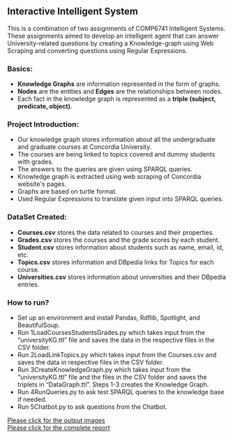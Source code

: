 ## Interactive Intelligent System
 This is a combination of two assignments of COMP6741 Intelligent Systems. These assignments aimed to develop an intelligent agent that can answer University-related questions by creating a Knowledge-graph using Web Scraping and converting questions using Regular Expressions. 
 
### Basics:
- **Knowledge Graphs** are information represented in the form of graphs.
- **Nodes** are the entities and **Edges** are the relationships between nodes.
- Each fact in the knowledge graph is represented as a **triple (subject, predicate, object)**.

### Project Introduction:
- Our knowledge graph stores information about all the undergraduate and graduate courses at Concordia University.
- The courses are being linked to topics covered and dummy students with grades. 
- The answers to the queries are given using SPARQL queries.
- Knowledge graph is extracted using web scraping of Concordia website's pages.
- Graphs are based on turtle format.
- Used Regular Expressions to translate given input into SPARQL queries.

### DataSet Created:
- **Courses.csv** stores the data related to courses and their properties.
- **Grades.csv** stores the courses and the grade scores by each student.
- **Student.csv** stores information about students such as name, email, id, etc.
- **Topics.csv** stores information and DBpedia links for Topics for each course.
- **Universities.csv** stores information about universities and their DBpedia entries.

### How to run?
- Set up an environment and install Pandas, Rdflib, Spotlight, and BeautifulSoup.
- Run 1LoadCoursesStudentsGrades.py which takes input from the “universityKG.ttl” file and saves the data in the respective files in the CSV folder.
- Run 2LoadLinkTopics.py which takes input from the Courses.csv and saves the data in respective files in the CSV folder.
- Run 3CreateKnowledgeGraph.py which takes input from the “universityKG.ttl” file and the files in the CSV folder and saves the triplets in “DataGraph.ttl”. Steps 1-3 creates the Knowledge Graph.
- Run 4RunQueries.py to ask test SPARQL queries to the knowledge base if needed.
- Run 5Chatbot.py to ask questions from the Chatbot.

[Please click for the output images](https://github.com/DhwaniSondhi/Interactive-Intelligent-System/tree/master/output%20images)<br/>
[Please click for the complete report](https://github.com/DhwaniSondhi/Interactive-Intelligent-System/blob/master/Report.pdf)
